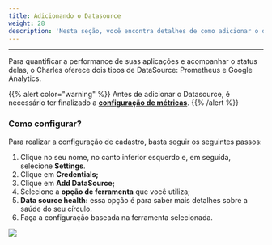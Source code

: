 ```yaml
---
title: Adicionando o Datasource
weight: 28
description: 'Nesta seção, você encontra detalhes de como adicionar o datasource no Charles.'
---
```


---

Para quantificar a performance de suas aplicações e acompanhar o status delas, o Charles oferece dois tipos de DataSource: Prometheus e Google Analytics. 

{{% alert color="warning" %}}
Antes de adicionar o Datasource, é necessário ter finalizado a [**configuração de métricas**](/pt/referência/métricas/configurando-as-métricas/).
{{% /alert %}}

### **Como configurar?** 

Para realizar a configuração de cadastro, basta seguir os seguintes passos:

1. Clique no seu nome, no canto inferior esquerdo e, em seguida, selecione **Settings**.
2. Clique em **Credentials;**
3. Clique em **Add DataSource;**
4. Selecione a **opção de ferramenta** que você utiliza;
5. **Data source health:** essa opção é para saber mais detalhes sobre a saúde do seu círculo.
6. Faça a configuração baseada na ferramenta selecionada.

![](/shared/workspace_datasource%20%281%29.gif)
